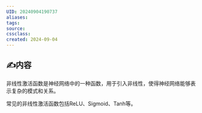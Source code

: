 ```yaml
---
UID: 20240904190737 
aliases: 
tags: 
source: 
cssclass: 
created: 2024-09-04
---
```


## ✍内容

非线性激活函数是神经网络中的一种函数，用于引入非线性，使得神经网络能够表示复杂的模式和关系。

常见的非线性激活函数包括ReLU、Sigmoid、Tanh等。